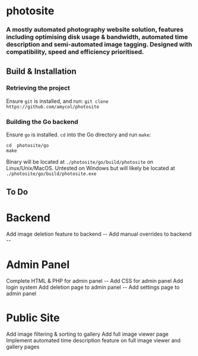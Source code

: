 
# photosite
### A mostly automated photography website solution, features including optimising disk usage & bandwidth, automated time description and semi-automated image tagging. Designed with compatibility, speed and efficiency prioritised. 
## Build & Installation
### Retrieving the project
Ensure `git` is installed, and run:
`git clone https://github.com/amycol/photosite`
### Building the Go backend
Ensure `go` is installed.
`cd` into the Go directory and run `make`:
```shell
cd  photosite/go
make
```
Binary will be located at `./photosite/go/build/photosite` on Linux/Unix/MacOS. Untested on Windows but will likely be located at `./photosite/go/build/photosite.exe`


## To Do
# Backend
Add image deletion feature to backend --
Add manual overrides to backend --
# Admin Panel
Complete HTML & PHP for admin panel --
Add CSS for admin panel 
Add login system
Add deletion page to admin panel --
Add settings page to admin panel
# Public Site
Add image filtering & sorting to gallery
Add full image viewer page 
Implement automated time description feature on full image viewer and gallery pages

